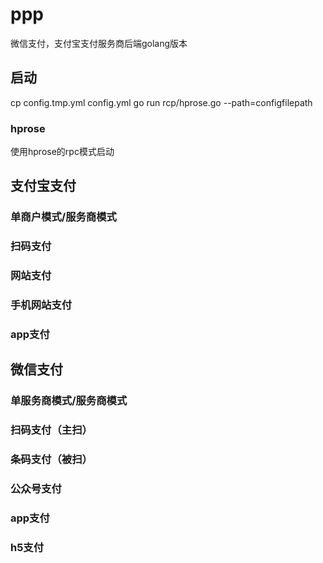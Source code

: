# ppp
微信支付，支付宝支付服务商后端golang版本

## 启动
cp config.tmp.yml config.yml
go run rcp/hprose.go --path=configfilepath

### hprose
使用hprose的rpc模式启动

## 支付宝支付
### 单商户模式/服务商模式
### 扫码支付
### 网站支付
### 手机网站支付
### app支付

## 微信支付
### 单服务商模式/服务商模式
### 扫码支付（主扫）
### 条码支付（被扫）
### 公众号支付
### app支付
### h5支付
